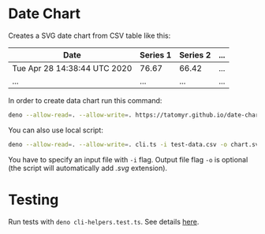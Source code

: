 # Date Chart

Creates a SVG date chart from CSV table like this:

| Date                         | Series 1 | Series 2 | ... |
| ---------------------------- | -------- | -------- | --- |
| Tue Apr 28 14:38:44 UTC 2020 | 76.67    | 66.42    | ... |
| ...                          | ...      | ...      | ... |

In order to create data chart run this command: 
```bash 
deno --allow-read=. --allow-write=. https://tatomyr.github.io/date-chart/cli.ts -i test-data.csv -o chart.svg
```

You can also use local script: 
```bash
deno --allow-read=. --allow-write=. cli.ts -i test-data.csv -o chart.svg
```

You have to specify an input file with `-i` flag.
Output file flag `-o` is optional (the script will automatically add _.svg_ extension).

# Testing

Run tests with `deno cli-helpers.test.ts`. See details [here](https://deno.land/std/testing/).